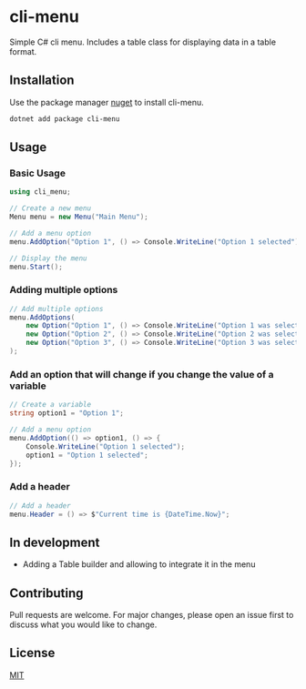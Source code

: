 # cli-menu

Simple C# cli menu. Includes a table class for displaying data in a table format.

## Installation

Use the package manager [nuget](https://www.nuget.org/packages/cli-menu/) to install cli-menu.

```bash
dotnet add package cli-menu
```

## Usage

### Basic Usage

```csharp
using cli_menu;

// Create a new menu
Menu menu = new Menu("Main Menu");

// Add a menu option
menu.AddOption("Option 1", () => Console.WriteLine("Option 1 selected"));

// Display the menu
menu.Start();
```

### Adding multiple options

```csharp
// Add multiple options
menu.AddOptions(
    new Option("Option 1", () => Console.WriteLine("Option 1 was selected!")),
    new Option("Option 2", () => Console.WriteLine("Option 2 was selected!")),
    new Option("Option 3", () => Console.WriteLine("Option 3 was selected!"))
);
```

### Add an option that will change if you change the value of a variable

```csharp
// Create a variable
string option1 = "Option 1";

// Add a menu option
menu.AddOption(() => option1, () => {
    Console.WriteLine("Option 1 selected");
    option1 = "Option 1 selected";
});
```

### Add a header

```csharp
// Add a header
menu.Header = () => $"Current time is {DateTime.Now}";
```

## In development

- Adding a Table builder and allowing to integrate it in the menu

## Contributing

Pull requests are welcome. For major changes, please open an issue first to discuss what you would like to change.

## License

[MIT](https://choosealicense.com/licenses/mit/)
